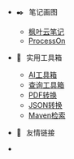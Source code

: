 <!-- _navbar.md -->

* :black_nib:<span style="margin-left: 10px;"/>笔记画图
  * <a href="https://cloud.fynote.com/" target="_blank">枫叶云笔记</a>
  * <a href="https://www.processon.com/" target="_blank">ProcessOn</a>


* :wrench:<span style="margin-left: 10px;"/>实用工具箱
    * <a href="https://ai-bot.cn/#term-7" target="_blank">AI工具箱</a>
    * <a href="https://tool.ip138.com/" target="_blank">查询工具箱</a>
    * <a href="https://pdftoword.55.la/pdf-to-excel/" target="_blank">PDF转换</a>
    * <a href="https://www.json.cn/jsononline/" target="_blank">JSON转换</a>
    * <a href="https://mvnrepository.com/" target="_blank">Maven检索</a>


* :runner:<span style="margin-left: 10px;"/>友情链接

* 


